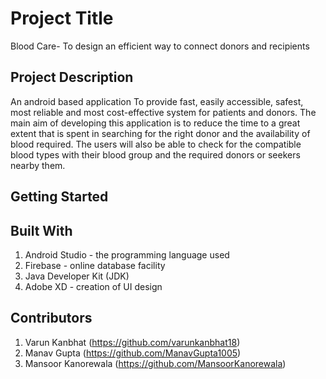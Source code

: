 # Project Title
Blood Care- To design an efficient way to connect donors and recipients

## Project Description
An android based application To provide fast, easily accessible, safest, most reliable and most cost-effective system for patients and donors. The main aim of developing this 
application is to reduce the time to a great extent that is spent in searching for the right donor and the availability of blood required. The users will also be able to check 
for the compatible blood types with their blood group and the required donors or seekers nearby them.

## Getting Started

## Built With
1. Android Studio - the programming language used
2. Firebase - online database facility
3. Java Developer Kit (JDK)
4. Adobe XD - creation of UI design

## Contributors
1. Varun Kanbhat (https://github.com/varunkanbhat18)
2. Manav Gupta (https://github.com/ManavGupta1005)
3. Mansoor Kanorewala (https://github.com/MansoorKanorewala)
